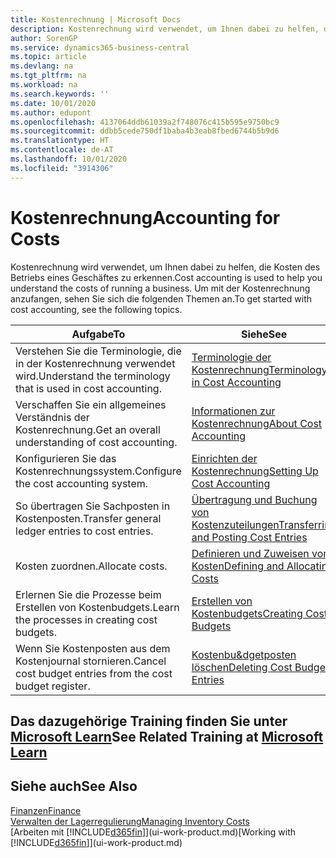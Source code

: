 ```yaml
---
title: Kostenrechnung | Microsoft Docs
description: Kostenrechnung wird verwendet, um Ihnen dabei zu helfen, die Kosten des Betriebs eines Geschäftes zu erkennen. Um mit der Kostenrechnung anzufangen, sehen Sie sich die folgenden Themen an.
author: SorenGP
ms.service: dynamics365-business-central
ms.topic: article
ms.devlang: na
ms.tgt_pltfrm: na
ms.workload: na
ms.search.keywords: ''
ms.date: 10/01/2020
ms.author: edupont
ms.openlocfilehash: 4137064ddb61039a2f748076c415b595e9750bc9
ms.sourcegitcommit: ddbb5cede750df1baba4b3eab8fbed6744b5b9d6
ms.translationtype: HT
ms.contentlocale: de-AT
ms.lasthandoff: 10/01/2020
ms.locfileid: "3914306"
---
```

# <a name="accounting-for-costs"></a><span data-ttu-id="adea9-104">Kostenrechnung</span><span class="sxs-lookup"><span data-stu-id="adea9-104">Accounting for Costs</span></span>
<span data-ttu-id="adea9-105">Kostenrechnung wird verwendet, um Ihnen dabei zu helfen, die Kosten des Betriebs eines Geschäftes zu erkennen.</span><span class="sxs-lookup"><span data-stu-id="adea9-105">Cost accounting is used to help you understand the costs of running a business.</span></span> <span data-ttu-id="adea9-106">Um mit der Kostenrechnung anzufangen, sehen Sie sich die folgenden Themen an.</span><span class="sxs-lookup"><span data-stu-id="adea9-106">To get started with cost accounting, see the following topics.</span></span>  

|<span data-ttu-id="adea9-107">Aufgabe</span><span class="sxs-lookup"><span data-stu-id="adea9-107">To</span></span>|<span data-ttu-id="adea9-108">Siehe</span><span class="sxs-lookup"><span data-stu-id="adea9-108">See</span></span>|  
|--------|---------|  
|<span data-ttu-id="adea9-109">Verstehen Sie die Terminologie, die in der Kostenrechnung verwendet wird.</span><span class="sxs-lookup"><span data-stu-id="adea9-109">Understand the terminology that is used in cost accounting.</span></span>|[<span data-ttu-id="adea9-110">Terminologie der Kostenrechnung</span><span class="sxs-lookup"><span data-stu-id="adea9-110">Terminology in Cost Accounting</span></span>](finance-terminology-in-cost-accounting.md)|  
|<span data-ttu-id="adea9-111">Verschaffen Sie ein allgemeines Verständnis der Kostenrechnung.</span><span class="sxs-lookup"><span data-stu-id="adea9-111">Get an overall understanding of cost accounting.</span></span>|[<span data-ttu-id="adea9-112">Informationen zur Kostenrechnung</span><span class="sxs-lookup"><span data-stu-id="adea9-112">About Cost Accounting</span></span>](finance-about-cost-accounting.md)|  
|<span data-ttu-id="adea9-113">Konfigurieren Sie das Kostenrechnungssystem.</span><span class="sxs-lookup"><span data-stu-id="adea9-113">Configure the cost accounting system.</span></span>|[<span data-ttu-id="adea9-114">Einrichten der Kostenrechnung</span><span class="sxs-lookup"><span data-stu-id="adea9-114">Setting Up Cost Accounting</span></span>](finance-set-up-cost-accounting.md)|  
|<span data-ttu-id="adea9-115">So übertragen Sie Sachposten in Kostenposten.</span><span class="sxs-lookup"><span data-stu-id="adea9-115">Transfer general ledger entries to cost entries.</span></span>|[<span data-ttu-id="adea9-116">Übertragung und Buchung von Kostenzuteilungen</span><span class="sxs-lookup"><span data-stu-id="adea9-116">Transferring and Posting Cost Entries</span></span>](finance-transfer-and-post-cost-entries.md)|  
|<span data-ttu-id="adea9-117">Kosten zuordnen.</span><span class="sxs-lookup"><span data-stu-id="adea9-117">Allocate costs.</span></span>|[<span data-ttu-id="adea9-118">Definieren und Zuweisen von Kosten</span><span class="sxs-lookup"><span data-stu-id="adea9-118">Defining and Allocating Costs</span></span>](finance-define-and-allocate-costs.md)|  
|<span data-ttu-id="adea9-119">Erlernen Sie die Prozesse beim Erstellen von Kostenbudgets.</span><span class="sxs-lookup"><span data-stu-id="adea9-119">Learn the processes in creating cost budgets.</span></span>|[<span data-ttu-id="adea9-120">Erstellen von Kostenbudgets</span><span class="sxs-lookup"><span data-stu-id="adea9-120">Creating Cost Budgets</span></span>](finance-create-cost-budgets.md)|
|<span data-ttu-id="adea9-121">Wenn Sie Kostenposten aus dem Kostenjournal stornieren.</span><span class="sxs-lookup"><span data-stu-id="adea9-121">Cancel cost budget entries from the cost budget register.</span></span>|[<span data-ttu-id="adea9-122">Kostenbu&dgetposten löschen</span><span class="sxs-lookup"><span data-stu-id="adea9-122">Deleting Cost Budget Entries</span></span>](finance-how-to-delete-cost-budget-entries.md)|

## <a name="see-related-training-at-microsoft-learn"></a><span data-ttu-id="adea9-123">Das dazugehörige Training finden Sie unter [Microsoft Learn](/learn/paths/use-cost-accounting-dynamics-365-business-central/)</span><span class="sxs-lookup"><span data-stu-id="adea9-123">See Related Training at [Microsoft Learn](/learn/paths/use-cost-accounting-dynamics-365-business-central/)</span></span>

## <a name="see-also"></a><span data-ttu-id="adea9-124">Siehe auch</span><span class="sxs-lookup"><span data-stu-id="adea9-124">See Also</span></span>  
[<span data-ttu-id="adea9-125">Finanzen</span><span class="sxs-lookup"><span data-stu-id="adea9-125">Finance</span></span>](finance.md)  
[<span data-ttu-id="adea9-126">Verwalten der Lagerregulierung</span><span class="sxs-lookup"><span data-stu-id="adea9-126">Managing Inventory Costs</span></span>](finance-manage-inventory-costs.md)  
<span data-ttu-id="adea9-127">[Arbeiten mit [!INCLUDE[d365fin](includes/d365fin_md.md)]](ui-work-product.md)</span><span class="sxs-lookup"><span data-stu-id="adea9-127">[Working with [!INCLUDE[d365fin](includes/d365fin_md.md)]](ui-work-product.md)</span></span>
